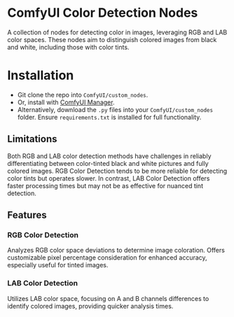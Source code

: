 # ComfyUI Color Detection Nodes
A collection of nodes for detecting color in images, leveraging RGB and LAB color spaces. These nodes aim to distinguish colored images from black and white, including those with color tints.

# Installation

- Git clone the repo into `ComfyUI/custom_nodes`.
- Or, install with [ComfyUI Manager](https://github.com/ltdrdata/ComfyUI-Manager).
- Alternatively, download the `.py` files into your `ComfyUI/custom_nodes` folder. Ensure `requirements.txt` is installed for full functionality.

## Limitations

Both RGB and LAB color detection methods have challenges in reliably differentiating between color-tinted black and white pictures and fully colored images. RGB Color Detection tends to be more reliable for detecting color tints but operates slower. In contrast, LAB Color Detection offers faster processing times but may not be as effective for nuanced tint detection.

## Features

### RGB Color Detection
Analyzes RGB color space deviations to determine image coloration. Offers customizable pixel percentage consideration for enhanced accuracy, especially useful for tinted images.

### LAB Color Detection
Utilizes LAB color space, focusing on A and B channels differences to identify colored images, providing quicker analysis times.
